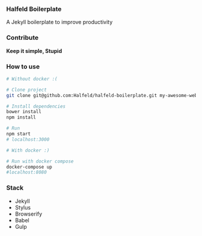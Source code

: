 ### Halfeld Boilerplate

A Jekyll boilerplate to improve productivity

### Contribute

**Keep it simple, Stupid**

### How to use

```sh
# Without docker :(

# Clone project
git clone git@github.com:Halfeld/halfeld-boilerplate.git my-awesome-website

# Install dependencies
bower install
npm install

# Run
npm start
# localhost:3000

# With docker :)

# Run with docker compose
docker-compose up
#localhost:8080
```

### Stack

+ Jekyll
+ Stylus
+ Browserify
+ Babel
+ Gulp
